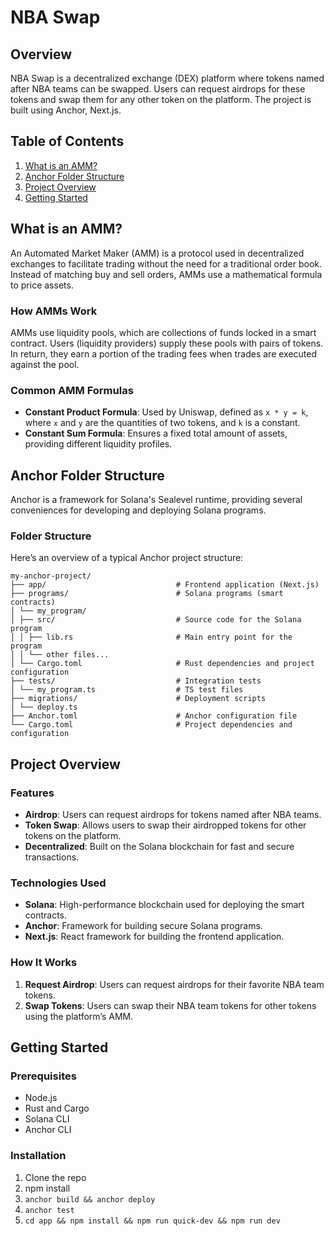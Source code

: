 # NBA Swap

## Overview
NBA Swap is a decentralized exchange (DEX) platform where tokens named after NBA teams can be swapped. Users can request airdrops for these tokens and swap them for any other token on the platform. The project is built using Anchor, Next.js.

## Table of Contents
1. [What is an AMM?](#what-is-an-amm)
2. [Anchor Folder Structure](#anchor-folder-structure)
3. [Project Overview](#project-overview)
4. [Getting Started](#getting-started)

## What is an AMM?

An Automated Market Maker (AMM) is a protocol used in decentralized exchanges to facilitate trading without the need for a traditional order book. Instead of matching buy and sell orders, AMMs use a mathematical formula to price assets.

### How AMMs Work
AMMs use liquidity pools, which are collections of funds locked in a smart contract. Users (liquidity providers) supply these pools with pairs of tokens. In return, they earn a portion of the trading fees when trades are executed against the pool.

### Common AMM Formulas
- **Constant Product Formula**: Used by Uniswap, defined as `x * y = k`, where `x` and `y` are the quantities of two tokens, and `k` is a constant.
- **Constant Sum Formula**: Ensures a fixed total amount of assets, providing different liquidity profiles.

## Anchor Folder Structure

Anchor is a framework for Solana's Sealevel runtime, providing several conveniences for developing and deploying Solana programs.

### Folder Structure
Here’s an overview of a typical Anchor project structure:
```
my-anchor-project/
├── app/                             # Frontend application (Next.js)
├── programs/                        # Solana programs (smart contracts)
│ └── my_program/
│ ├── src/                           # Source code for the Solana program
│ │ ├── lib.rs                       # Main entry point for the program
│ │ └── other files...
│ └── Cargo.toml                     # Rust dependencies and project configuration
├── tests/                           # Integration tests
│ └── my_program.ts                  # TS test files
├── migrations/                      # Deployment scripts
│ └── deploy.ts
├── Anchor.toml                      # Anchor configuration file
└── Cargo.toml                       # Project dependencies and configuration
```

## Project Overview

### Features
- **Airdrop**: Users can request airdrops for tokens named after NBA teams.
- **Token Swap**: Allows users to swap their airdropped tokens for other tokens on the platform.
- **Decentralized**: Built on the Solana blockchain for fast and secure transactions.

### Technologies Used
- **Solana**: High-performance blockchain used for deploying the smart contracts.
- **Anchor**: Framework for building secure Solana programs.
- **Next.js**: React framework for building the frontend application.

### How It Works
1. **Request Airdrop**: Users can request airdrops for their favorite NBA team tokens.
2. **Swap Tokens**: Users can swap their NBA team tokens for other tokens using the platform’s AMM.

## Getting Started

### Prerequisites
- Node.js
- Rust and Cargo
- Solana CLI
- Anchor CLI

### Installation
1. Clone the repo
2. npm install
3. `anchor build && anchor deploy`
4. `anchor test`
5. `cd app && npm install && npm run quick-dev && npm run dev`